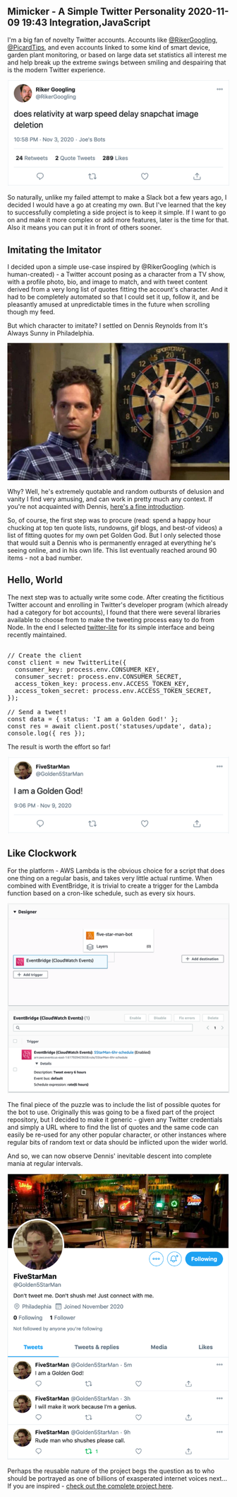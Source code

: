 Mimicker - A Simple Twitter Personality
2020-11-09 19:43
Integration,JavaScript
---

I'm a big fan of novelty Twitter accounts. Accounts like
[@RikerGoogling](https://twitter.com/RikerGoogling),
[@PicardTips](https://twitter.com/PicardTips), and even accounts linked to
some kind of smart device, garden plant monitoring, or based on large data set
statistics all interest me and help break up the extreme swings between
smiling and despairing that is the modern Twitter experience.

![](assets/media/2020/11/rikergoogling.png)

So naturally, unlike my failed attempt to make a Slack bot a few years ago, I
decided I would have a go at creating my own. But I've learned that the key to
successfully completing a side project is to keep it simple. If I want to go on
and make it more complex or add more features, later is the time for that. Also
it means you can put it in front of others sooner.

## Imitating the Imitator

I decided upon a simple use-case inspired by @RikerGoogling (which is
human-created) - a Twitter account posing as a character from a TV show, with a
profile photo, bio, and image to match, and with tweet content derived from a
very long list of quotes fitting the account's character. And it had to be
completely automated so that I could set it up, follow it, and be pleasantly
amused at unpredictable times in the future when scrolling though my feed.

But which character to imitate? I settled on Dennis Reynolds from It's Always
Sunny in Philadelphia.

![](assets/media/2020/11/dennis.jpg)

Why? Well, he's extremely quotable and random outbursts
of delusion and vanity I find very amusing, and can work in pretty much any
context. If you're not acquainted with Dennis,
[here's a fine introduction](https://www.youtube.com/watch?v=hbtg3ZNSzts).

So, of course, the first step was to procure (read: spend a happy hour chucking
at top ten quote lists, rundowns, gif blogs, and best-of videos) a list of
fitting quotes for my own pet Golden God. But I only selected those that would
suit a Dennis who is permanently enraged at everything he's seeing online, and
in his own life. This list eventually reached around 90 items - not a bad
number.

## Hello, World

The next step was to actually write some code. After creating the fictitious
Twitter account and enrolling in Twitter's developer program (which already had
a category for bot accounts), I found that there were several libraries
available to choose from to make the tweeting process easy to do from Node. In
the end I selected [twitter-lite](https://www.npmjs.com/package/twitter-lite)
for its simple interface and being recently maintained.

<!-- language="js" -->
<pre><div class="code-block">
// Create the client
const client = new TwitterLite({
  consumer_key: process.env.CONSUMER_KEY,
  consumer_secret: process.env.CONSUMER_SECRET,
  access_token_key: process.env.ACCESS_TOKEN_KEY,
  access_token_secret: process.env.ACCESS_TOKEN_SECRET,
});

// Send a tweet!
const data = { status: 'I am a Golden God!' };
const res = await client.post('statuses/update', data);
console.log({ res });
</div></pre>

The result is worth the effort so far!

![](assets/media/2020/11/golden-god.png)

## Like Clockwork

For the platform - AWS Lambda is the obvious choice for a script that does one
thing on a regular basis, and takes very little actual runtime. When combined
with EventBridge, it is trivial to create a trigger for the Lambda function
based on a cron-like schedule, such as every six hours.

![](assets/media/2020/11/lambda-config.png)

The final piece of the puzzle was to include the list of possible quotes for the
bot to use. Originally this was going to be a fixed part of the project
repository, but I decided to make it generic - given any Twitter credentials and
simply a URL where to find the list of quotes and the same code can easily be
re-used for any other popular character, or other instances where regular bits
of random text or data should be inflicted upon the wider world.

And so, we can now observe Dennis' inevitable descent into complete mania at
regular intervals.

![](assets/media/2020/11/golden-feed.png)

Perhaps the reusable nature of the project begs the question as to who should
be portrayed as one of billions of exasperated internet voices next... If you
are inspired -
[check out the complete project here](https://github.com/c-d-lewis/mimicker).
